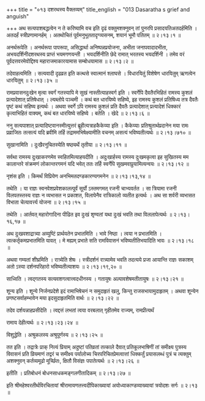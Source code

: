 +++
title = "०१३ दशरथस्य वैक्लव्यम्"
title_english = "013 Dasaratha s grief and anguish"

+++
अथ सत्यपाशबद्धत्वेन न ते करिष्यामि वच इति दृढं वक्तुमशक्नुवन् तां पुनरपि प्रसादयतिअतदर्हमिति । अतदर्हं स्त्रीप्रणामानर्हम् । अतथोचितं पूर्वमनुभूततादृग्व्यसनम्, शयानं भूमौ पतितम्  ॥  २।१३।१  ॥   

  

अनर्थरूपेति । अनर्थरूपा पापरूपा, असिद्धार्था अनिष्पन्नप्रयोजना, अभीता जनापवादादभीता, अभयदर्शिनीदशरथस्य प्राप्तं भयमगणयन्ती । भयदर्शिनीति छेदे रामात् भरतस्य भयदर्शिनी । तमेव वरं पूर्वदत्तवरमेवोद्दिश्य महाराजमाकारयामास सम्बोधयामास  ॥  २।१३।२  ॥   

  

तदेवाहत्वमिति । सत्यवादी दृढव्रत इति कत्थसे स्वात्मानं श्लाघसे । विधारयितुं विशेषेण धारयितुम् ऋणत्वेन धारयितुम्  ॥  २।१३।३५  ॥   

  

रामप्रवासनदुःखेन मृत्वा स्वर्गं गतस्यापि मे सुखं नास्तीत्याहस्वर्ग इति । स्वर्गेपि दैवतैरभिहितं रामस्य कुशलं प्रत्यादेशात् प्रतिषेधात् । ल्यब्लोपे पञ्चमी । कथं बत धारयिष्ये सहिष्ये, इह रामस्य कुशलं प्रतिषिध्य तत्र दैवतैः पृष्टं कथं सहिष्य इत्यर्थः । अथवा स्वर्गे ऽपि रामस्य कुशलं प्रति दैवतैः प्रत्यादेशात् प्रत्यादेशं धिक्कारं कृत्वाभिहितं वाक्यम्, कथं बत धारयिष्ये सहिष्ये । बतेति । खेदे  ॥  २।१३।६  ॥   

  

ननु सत्यपाशात् प्रत्यादिष्टवानस्मीत्युत्तरं ब्रूहीत्यत्राहकैकेय्या इति । कैकेय्याः प्रतिश्रुतार्थप्रदानेन मया रामः प्रव्राजितः तत्सत्यं यदि ब्रवीमि तर्हि तद्राममभिषेक्ष्यामीति वचनम् असत्यं भविष्यतीत्यर्थः  ॥  २।१३।७१०  ॥   

  

सुखानामिति । दुःखैरनुचितस्येति षष्ठ्यर्थे तृतीया  ॥  २।१३।११  ॥   

  

सर्वथा रामस्य दुःखाकरणमेव स्वहितमित्याहयदीति । अदुःखार्हस्य रामस्य दुःखमकृत्वा इह सुखितस्य मम कालान्तरे संक्रमणं लोकान्तरगमनं यदि भवेत् ततः तर्हि स्वर्गेपि सुखमवाप्रुयामित्यन्वयः  ॥  २।१३।१२  ॥   

  

नृशंस इति । किमर्थं विप्रियेण अनभिमतदण्डकारण्यगमनेन  ॥  २।१३।१३,१४  ॥   

  

तथेति । या राज्ञः स्वनवेशप्रवेशकालत्पूर्वं सूर्यो ऽस्तमगमत् रजनी चाभ्यवर्तत । सा त्रियामा रजनी विलपतस्तस्य राज्ञः न व्यभासत न प्रकाशत, विलापेनैव रात्रिकालो व्यतीत इत्यर्थः । अथ सा शर्वरी व्यभासत विभाता चेत्यावर्त्त्य योजना  ॥  २।१३।१५  ॥   

  

तथेति । आर्तवत् महारोगादिना पीढित इव दुःखं शृण्वतां यथा दुःखं भवति तथा विललापेत्यर्थः  ॥  २।१३।१६,१७  ॥   

  

अथ दुःखवशाद्रात्र्या अव्युष्टिं प्रार्थयतेन प्रभातमिति । भावे निष्ठा । त्वया न प्रभातमिति । त्वत्कर्तृकमप्रभातमिति यावत् । मे मह्यम् प्रभाते सति रामविवासनं भविष्यतीतिभयादिति भावः  ॥  २।१३।१८  ॥   

  

अथवा गम्यतां शीघ्रमिति । रात्र्येति शेषः । स्त्रीदर्शनं रात्र्यामेव भवति तदत्यये प्रजा आयान्ति राज्ञः सकाशम् अतो ऽस्या दर्शनपरिहारो भविष्यतीत्याशयः  ॥  २।१३।१९,२०  ॥   

  

साध्विति । त्वद्गतस्य सत्यवशगत्वात्त्वदधीनस्य । गतायुषः अल्पावशेषमतीतायुषः  ॥  २।१३।२१  ॥   

  

शून्य इति । शून्ये निर्जनप्रदेशे इदं रामाभिषेचनं न समुदाहृतं खलु, किन्तु राजसभायामुदाहृतम् । अथवा शून्येन प्रणष्टसर्वाहम्भावेन मया इदसुदाहृतमिति वार्थः  ॥  २।१३।२२  ॥   

  

तदेव दर्शयन्नाहप्रसीदेति । त्वद्दत्तं लभतां त्वया वरबलात् गृहीतमेव राज्यम्, रामप्रीत्यर्थं  

रामाय देहीत्यर्थः  ॥  २।१३।२३।२४  ॥   

  

विशुद्धेति । अश्रुकलस्य अश्रुपूर्णस्य  ॥  २।१३।२५  ॥   

  

तत इति । तद्रात्रेः प्राक् नित्यं प्रियाम् अदुष्टां पतिव्रतां तत्काले दैवात् प्रतिकूलभाषिणीं तां समीक्ष्य पुत्रस्य विवासनं प्रति व्रियमाणं तद्वरं च समीक्ष्य पर्यालोच्य चिरपरिचितप्रेमत्वात्तां धिक्कर्तुं प्रयासलब्धं पुत्रं च त्यक्तुम् अशक्नुवन् कर्तव्यमूढो मूर्च्छितः, क्षितौ विसंज्ञः पपातेत्यर्थः  ॥  २।१३।२६  ॥   

  

इतीति । प्रतिबोधनं बोधनसाधकमङ्गलगीतादिकम्  ॥  २।१३।२७  ॥   

  

इति श्रीमहेश्वरतीर्थविरचितायां श्रीरामायणतत्त्वदीपिकाख्यायां अयोध्याकाण्डव्याख्यायां त्रयोदशः सर्गः  ॥  २।१३  ॥   

  

  

